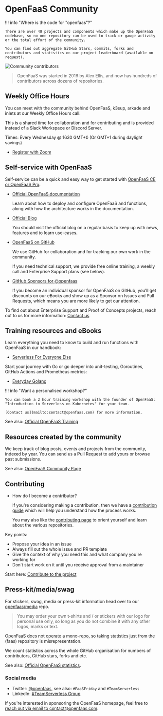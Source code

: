 # OpenFaaS Community

!!! info "Where is the code for "openfaas"?"

    There are over 40 projects and components which make up the OpenFaaS codebase, so no one repository can be used to track or gauge activity or the total effort of the community.
    
    You can find out aggregate GitHub Stars, commits, forks and contributors and statistics on our project leaderboard (available on request).

![Community contributors](https://www.openfaas.com/images/spring-easter/contributors.jpg)

> OpenFaaS was started in 2016 by Alex Ellis, and now has hundreds of contributors across dozens of repositories.

## Weekly Office Hours

You can meet with the community behind OpenFaaS, k3sup, arkade and inlets at our Weekly Office Hours call.

This is a shared time for collaboration and for contributing and is provided instead of a Slack Workspace or Discord Server.

Times: Every Wednesday @ 1630 GMT+0 (Or GMT+1 during daylight savings)

* [Register with Zoom](https://github.com/openfaas/faas/issues/1683)

## Self-service with OpenFaaS

Self-service can be a quick and easy way to get started with [OpenFaaS CE or OpenFaaS Pro](/openfaas-pro/introduction).

* [Official OpenFaaS documentation](https://docs.openfaas.com/)
    
    Learn about how to deploy and configure OpenFaaS and functions, along with how the architecture works in the documentation.

* [Official Blog](https://openfaas.com/blog)
    
    You should visit the official blog on a regular basis to keep up with news, features and to learn use-cases.

* [OpenFaaS on GitHub](https://github.com/openfaas/)

    We use GitHub for collaboration and for tracking our own work in the community.

    If you need technical support, we provide free online training, a weekly call and Enterprise Support plans (see below).

* [GitHub Sponsors for @openfaas](https://github.com/sponsors/openfaas)

    If you become an individual sponsor for OpenFaaS on GitHub, you'll get discounts on our eBooks and show up as a Sponsor on Issues and Pull Requests, which means you are more likely to get our attention.

To find out about Enterprise Support and Proof of Concepts projects, reach out to us for more information: [Contact us](https://openfaas.com/support/).
## Training resources and eBooks

Learn everything you need to know to build and run functions with OpenFaaS in our handbook:

* [Serverless For Everyone Else](https://gumroad.com/l/serverless-for-everyone-else)

Start your journey with Go or go deeper into unit-testing, Goroutines, GitHub Actions and Prometheus metrics:

* [Everyday Golang](https://openfaas.gumroad.com/l/everyday-golang)

!!! info "Want a personalised workshop?"

    You can book a 2 hour training workshop with the founder of OpenFaaS: "Introduction to Serverless on Kubernetes" for your team.
    
    [Contact us](mailto:contact@openfaas.com) for more information.

See also: [Official OpenFaaS Training](/tutorials/training)

## Resources created by the community

We keep track of blog posts, events and projects from the community, indexed by year. You can send us a Pull Request to add yours or browse past submissions.

See also: [OpenFaaS Community Page](https://github.com/openfaas/faas/blob/master/community.md)

## Contributing

* How do I become a contributor?

    If you're considering making a contribution, then we have a [contribution guide](https://github.com/openfaas/faas/blob/master/CONTRIBUTING.md) which will help you understand how the process works.

    You may also like the [contributing page](/contributing/get-started) to orient yourself and learn about the various repositories.

Key points:

* Propose your idea in an issue
* Always fill out the whole issue and PR template
* Give the context of why you need this and what company you're working for
* Don't start work on it until you receive approval from a maintainer

Start here: [Contribute to the project](/contributing/get-started)

## Press-kit/media/swag

For stickers, swag, media or press-kit information head over to our [openfaas/media](https://github.com/openfaas/media/blob/master/README.md) repo.

> You may order your own t-shirts and / or stickers with our logo for personal use only, so long as you do not combine it with any other logos, marks or text.

OpenFaaS does not operate a mono-repo, so taking statistics just from the (faas) repository is misrepresentation.

We count statistics across the whole GitHub organisation for numbers of contributors, GitHub stars, forks and etc.

See also: [Official OpenFaaS statistics](https://kenfdev.o6s.io/github-stats-page).

### Social media

* Twitter: [@openfaas](https://twitter.com/openfaas), see also: `#FaaSFriday` and `#TeamServerless`
* LinkedIn: [#TeamServerless Group](https://www.linkedin.com/groups/13670843/)

If you're interested in sponsoring the OpenFaaS homepage, feel free to [reach out via email to contact@openfaas.com](mailto:contact@openfaas.com).
